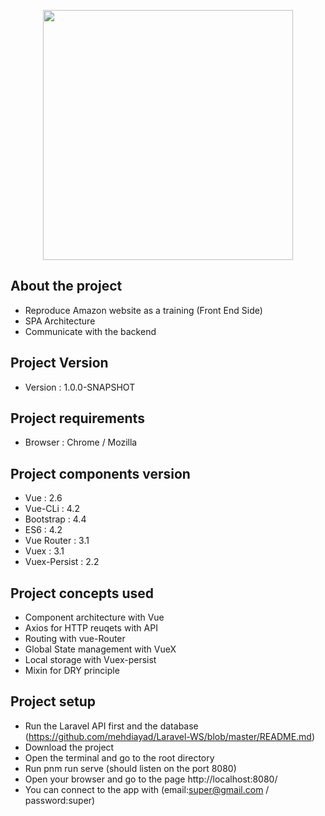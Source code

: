 <p align="center"><img src="https://upload.wikimedia.org/wikipedia/commons/9/95/Vue.js_Logo_2.svg" width="400"></p>


## About the project

- Reproduce Amazon website as a training (Front End Side)
- SPA Architecture
- Communicate with the backend

## Project Version

- Version : 1.0.0-SNAPSHOT


## Project requirements

- Browser : Chrome / Mozilla

## Project components version

- Vue : 2.6
- Vue-CLi : 4.2
- Bootstrap : 4.4
- ES6 : 4.2
- Vue Router : 3.1
- Vuex : 3.1
- Vuex-Persist : 2.2

## Project concepts used
- Component architecture with Vue
- Axios for HTTP reuqets with API
- Routing with vue-Router
- Global State management with VueX
- Local storage with Vuex-persist
- Mixin for DRY principle

## Project setup

- Run the  Laravel API first and the database (https://github.com/mehdiayad/Laravel-WS/blob/master/README.md)
- Download the project
- Open the terminal and go to the root directory
- Run pnm run serve (should listen on the port 8080)
- Open your browser and go to the page http://localhost:8080/
- You can connect to the app with (email:super@gmail.com / password:super)



